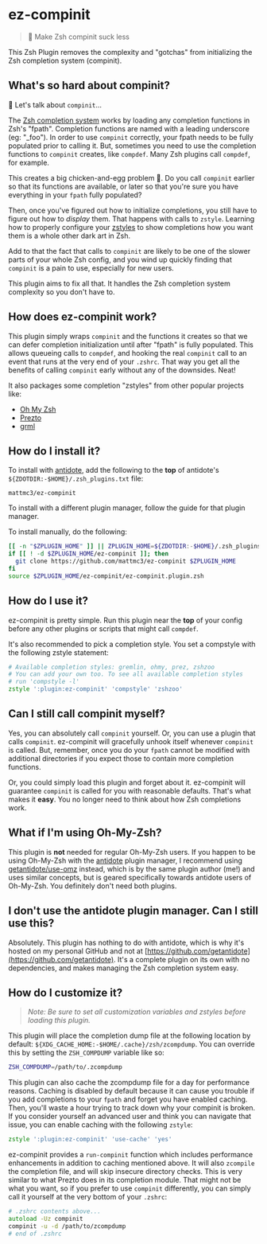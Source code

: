 # ez-compinit

> :hatching_chick: Make Zsh compinit suck less

This Zsh Plugin removes the complexity and "gotchas" from initializing the Zsh
completion system (compinit).

## What's so hard about compinit?

:hatching_chick: Let's talk about `compinit`...

The [Zsh completion system][zsh-completion-system] works by loading any completion
functions in Zsh's "fpath". Completion functions are named with a leading underscore
(eg: "_foo"). In order to use `compinit` correctly, your fpath needs to be fully populated prior to calling it. But, sometimes you need to use the completion functions
to `compinit` creates, like `compdef`. Many Zsh plugins call `compdef`, for example.

This creates a big chicken-and-egg problem :hatching_chick:. Do you call `compinit`
earlier so that its functions are available, or later so that you're sure you have
everything in your `fpath` fully populated?

Then, once you've figured out how to initialize completions, you still have to figure
out how to _display_ them. That happens with calls to `zstyle`. Learning how to
properly configure your [zstyles](https://zsh.sourceforge.io/Doc/Release/Zsh-Modules.html#index-zstyle)
to show completions how you want them is a whole other dark art in Zsh.

Add to that the fact that calls to `compinit` are likely to be one of the slower parts
of your whole Zsh config, and you wind up quickly finding that `compinit` is a pain to
use, especially for new users.

This plugin aims to fix all that. It handles the Zsh completion system complexity so you don't have to.

## How does ez-compinit work?

This plugin simply wraps `compinit` and the functions it creates so that we can defer
completion initialization until after "fpath" is fully populated. This allows queueing
calls to `compdef`, and hooking the real `compinit` call to an event that runs at the
very end of your `.zshrc`. That way you get all the benefits of calling `compinit`
early without any of the downsides. Neat!

It also packages some completion "zstyles" from other popular projects like:
- [Oh My Zsh](https://github.com/ohmyzsh/ohmyzsh)
- [Prezto](https://github.com/sorin-ionescu/prezto)
- [grml](https://github.com/grml/grml-etc-core/blob/master/etc/zsh/zshrc)

## How do I install it?

To install with [antidote], add the following to the **top** of antidote's
`${ZDOTDIR:-$HOME}/.zsh_plugins.txt` file:

```
mattmc3/ez-compinit
```

To install with a different plugin manager, follow the guide for that plugin manager.

To install manually, do the following:

```zsh
[[ -n "$ZPLUGIN_HOME" ]] || ZPLUGIN_HOME=${ZDOTDIR:-$HOME}/.zsh_plugins
if [[ ! -d $ZPLUGIN_HOME/ez-compinit ]]; then
  git clone https://github.com/mattmc3/ez-compinit $ZPLUGIN_HOME
fi
source $ZPLUGIN_HOME/ez-compinit/ez-compinit.plugin.zsh
```

## How do I use it?

ez-compinit is pretty simple. Run this plugin near the **top** of your config before any
other plugins or scripts that might call `compdef`.

It's also recommended to pick a completion style. You set a compstyle with the following
zstyle statement:

```zsh
# Available completion styles: gremlin, ohmy, prez, zshzoo
# You can add your own too. To see all available completion styles
# run 'compstyle -l'
zstyle ':plugin:ez-compinit' 'compstyle' 'zshzoo'
```

## Can I still call compinit myself?

Yes, you can absolutely call `compinit` yourself. Or, you can use a plugin that calls
`compinit`. ez-compinit will gracefully unhook itself whenever `compinit` is called.
But, remember, once you do your `fpath` cannot be modified with additional directories
if you expect those to contain more completion functions.

Or, you could simply load this plugin and forget about it. ez-compinit will guarantee
`compinit` is called for you with reasonable defaults. That's what makes it **easy**.
You no longer need to think about how Zsh completions work.

## What if I'm using Oh-My-Zsh?

This plugin is **not** needed for regular Oh-My-Zsh users. If you happen to be using
Oh-My-Zsh with the [antidote] plugin manager, I recommend using
[getantidote/use-omz][use-omz] instead, which is by the same plugin author (me!) and
uses similar concepts, but is geared specifically towards antidote users of Oh-My-Zsh.
You definitely don't need both plugins.

## I don't use the antidote plugin manager. Can I still use this?

Absolutely. This plugin has nothing to do with antidote, which is why it's hosted on my
personal GitHub and not at [https://github.com/getantidote](https://github.com/getantidote).
It's a complete plugin on its own with no dependencies, and makes managing the Zsh
completion system easy.

## How do I customize it?

> _Note: Be sure to set all customization variables and zstyles before loading this
plugin._

This plugin will place the completion dump file at the following location by default:
`${XDG_CACHE_HOME:-$HOME/.cache}/zsh/zcompdump`. You can override this by setting
the `ZSH_COMPDUMP` variable like so:

```zsh
ZSH_COMPDUMP=/path/to/.zcompdump
```

This plugin can also cache the zcompdump file for a day for performance reasons. Caching
is disabled by default because it can cause you trouble if you add completions to your
`fpath` and forget you have enabled caching. Then, you'll waste a hour trying to track
down why your compinit is broken. If you consider yourself an advanced user and think
you can navigate that issue, you can enable caching with the following `zstyle`:

```zsh
zstyle ':plugin:ez-compinit' 'use-cache' 'yes'
```

ez-compinit provides a `run-compinit` function which includes performance enhancements
in addition to caching mentioned above. It will also `zcompile` the completion file, and
will skip insecure directory checks. This is very similar to what Prezto does in its
completion module. That might not be what you want, so if you prefer to use `compinit`
differently, you can simply call it yourself at the very bottom of your `.zshrc`:

```zsh
# .zshrc contents above...
autoload -Uz compinit
compinit -u -d /path/to/zcompdump
# end of .zshrc
```

[antidote]: https://getantidote.github.io
[use-omz]: https://github.com/getantidote/use-omz
[zsh-completion-system]: https://zsh.sourceforge.io/Doc/Release/Completion-System.html#index-completion-system
